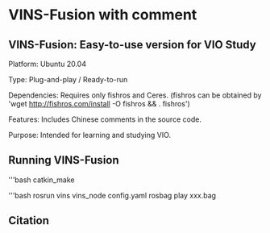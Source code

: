 # VINS-Fusion with comment
## VINS-Fusion: Easy-to-use version for VIO Study

Platform: Ubuntu 20.04

Type: Plug-and-play / Ready-to-run

Dependencies: Requires only fishros and Ceres.
(fishros can be obtained by 'wget http://fishros.com/install -O fishros && . fishros')

Features: Includes Chinese comments in the source code.

Purpose: Intended for learning and studying VIO.

## Running VINS-Fusion
'''bash
catkin_make

'''bash
rosrun vins vins_node config.yaml
rosbag play xxx.bag

## Citation
